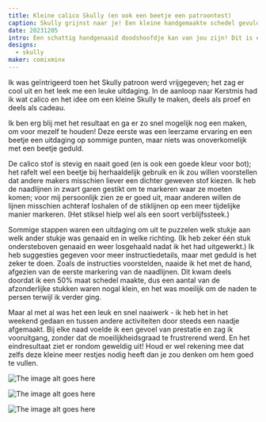 ```yaml
---
title: Kleine calico Skully (en ook een beetje een patroontest)
caption: Skully grijnst naar je! Een kleine handgemaakte schedel gevuld met restjes in een lichtbeige calico stof kijkt de kijker aan.
date: 20231205
intro: Een schattig handgenaaid doodshoofdje kan van jou zijn! Dit is een vrij snel project met een aantal uitdagende momenten en een zeer de moeite waard resultaat.
designs:
  - skully
maker: comixminx
---
```


Ik was geïntrigeerd toen het Skully patroon werd vrijgegeven; het zag er cool uit en het leek me een leuke uitdaging. In de aanloop naar Kerstmis had ik wat calico en het idee om een kleine Skully te maken, deels als proef en deels als cadeau.

Ik ben erg blij met het resultaat en ga er zo snel mogelijk nog een maken, om voor mezelf te houden! Deze eerste was een leerzame ervaring en een beetje een uitdaging op sommige punten, maar niets was onoverkomelijk met een beetje geduld.

De calico stof is stevig en naait goed (en is ook een goede kleur voor bot); het rafelt wel een beetje bij herhaaldelijk gebruik en ik zou willen voorstellen dat andere makers misschien liever een dichter geweven stof kiezen. Ik heb de naadlijnen in zwart garen gestikt om te markeren waar ze moeten komen; voor mij persoonlijk zien ze er goed uit, maar anderen willen de lijnen misschien achteraf loshalen of de stiklijnen op een meer tijdelijke manier markeren. (Het stiksel hielp wel als een soort verblijfssteek.)

Sommige stappen waren een uitdaging om uit te puzzelen welk stukje aan welk ander stukje was genaaid en in welke richting. (Ik heb zeker één stuk ondersteboven genaaid en weer losgehaald nadat ik het had uitgewerkt.) Ik heb suggesties gegeven voor meer instructiedetails, maar met geduld is het zeker te doen. Zoals de instructies voorstelden, naaide ik het met de hand, afgezien van de eerste markering van de naadlijnen. Dit kwam deels doordat ik een 50% maat schedel maakte, dus een aantal van de afzonderlijke stukken waren nogal klein, en het was moeilijk om de naden te persen terwijl ik verder ging.

Maar al met al was het een leuk en snel naaiwerk - ik heb het in het weekend gedaan en tussen andere activiteiten door steeds een naadje afgemaakt. Bij elke naad voelde ik een gevoel van prestatie en zag ik vooruitgang, zonder dat de moeilijkheidsgraad te frustrerend werd. En het eindresultaat ziet er rondom geweldig uit! Houd er wel rekening mee dat zelfs deze kleine meer restjes nodig heeft dan je zou denken om hem goed te vullen.

![The image alt goes here](https://imagedelivery.net/ouSuR9yY1bHt-fuAokSA5Q/showcase-small-calico-skully-and-a-bit-of-a-pattern-test-too-1/public "Skully - side view looking left")

![The image alt goes here](https://imagedelivery.net/ouSuR9yY1bHt-fuAokSA5Q/showcase-small-calico-skully-and-a-bit-of-a-pattern-test-too-2/public "Skully - view from the back, showing the pieces that make up that cool realistic head shape")

![The image alt goes here](https://imagedelivery.net/ouSuR9yY1bHt-fuAokSA5Q/showcase-small-calico-skully-and-a-bit-of-a-pattern-test-too-3/public "Skully - side view looking right")

